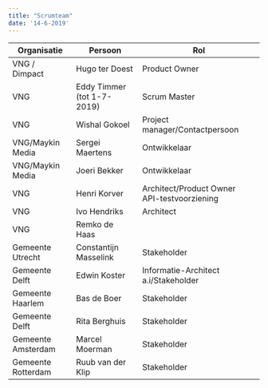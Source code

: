```yaml
---
title: "Scrumteam"
date: '14-6-2019'
---
```


Organisatie | Persoon | Rol 
--- | --- | ---
VNG / Dimpact | Hugo ter Doest | Product Owner
VNG | Eddy Timmer (tot 1-7-2019) | Scrum Master
VNG | Wishal Gokoel | Project manager/Contactpersoon
VNG/Maykin Media | Sergei Maertens | Ontwikkelaar
VNG/Maykin Media | Joeri Bekker | Ontwikkelaar
VNG | Henri Korver | Architect/Product Owner API-testvoorziening
VNG | Ivo Hendriks | Architect
VNG | Remko de Haas | 
Gemeente Utrecht | Constantijn Masselink | Stakeholder
Gemeente Delft | Edwin Koster | Informatie-Architect a.i/Stakeholder
Gemeente Haarlem | Bas de Boer | Stakeholder
Gemeente Delft | Rita Berghuis | Stakeholder
Gemeente Amsterdam | Marcel Moerman | Stakeholder
Gemeente Rotterdam | Ruub van der Klip | Stakeholder

